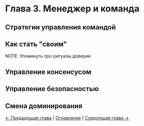 # Глава 3. Менеджер и команда

## Стратегии управления командой

## Как стать "своим"

NOTE: Упомянуть про ритуалы доверия

## Управление консенсусом

## Управление безопасностью

## Смена доминирования

[← Предыдущая глава](02.chapter2.md) | [Оглавление](README.md) | [Следующая глава →](04.chapter4.md)
